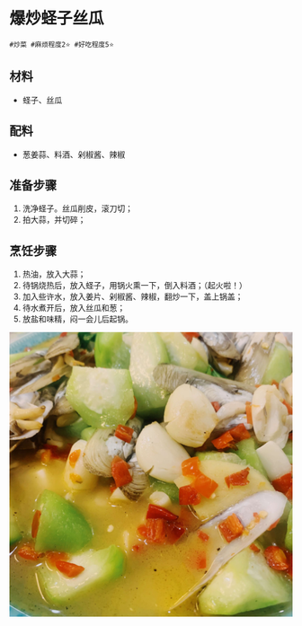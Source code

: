 # 爆炒蛏子丝瓜

```
#炒菜 #麻烦程度2⭐️ #好吃程度5⭐️
```

## 材料

- 蛏子、丝瓜

## 配料

- 葱姜蒜、料酒、剁椒酱、辣椒

## 准备步骤

1. 洗净蛏子。丝瓜削皮，滚刀切；
2. 拍大蒜，并切碎；

## 烹饪步骤

1. 热油，放入大蒜；
2. 待锅烧热后，放入蛏子，用锅火熏一下，倒入料酒；（起火啦！）
3. 加入些许水，放入姜片、剁椒酱、辣椒，翻炒一下，盖上锅盖；
4. 待水煮开后，放入丝瓜和葱；
5. 放盐和味精，闷一会儿后起锅。

![](../_images/chengzisigua.jpg)
